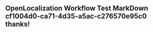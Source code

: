 <properties
ms.topic="hero-topic"
ms.test1="hero-topic"
ms.test2="test"/>


## OpenLocalization Workflow Test MarkDown cf1004d0-ca71-4d35-a5ac-c276570e95c0 thanks!



<!--HONumber=Aug16_HO3-->


